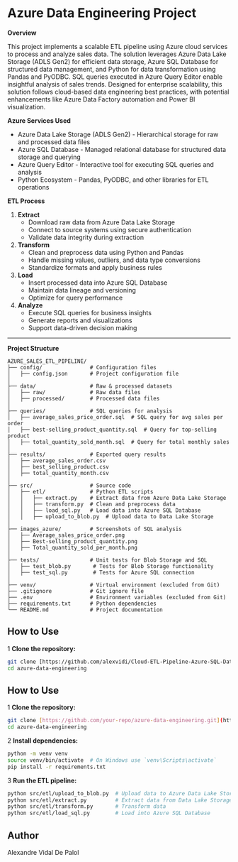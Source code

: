 # Azure Data Engineering Project

**Overview**

This project implements a scalable ETL pipeline using Azure cloud services to process and analyze sales data. The solution leverages Azure Data Lake Storage (ADLS Gen2) for efficient data storage, Azure SQL Database for structured data management, and Python for data transformation using Pandas and PyODBC. SQL queries executed in Azure Query Editor enable insightful analysis of sales trends. Designed for enterprise scalability, this solution follows cloud-based data engineering best practices, with potential enhancements like Azure Data Factory automation and Power BI visualization.

**Azure Services Used**

* Azure Data Lake Storage (ADLS Gen2) - Hierarchical storage for raw and processed data files
* Azure SQL Database - Managed relational database for structured data storage and querying
* Azure Query Editor - Interactive tool for executing SQL queries and analysis
* Python Ecosystem - Pandas, PyODBC, and other libraries for ETL operations

**ETL Process**

1.  **Extract**
    * Download raw data from Azure Data Lake Storage
    * Connect to source systems using secure authentication
    * Validate data integrity during extraction
2.  **Transform**
    * Clean and preprocess data using Python and Pandas
    * Handle missing values, outliers, and data type conversions
    * Standardize formats and apply business rules
3.  **Load**
    * Insert processed data into Azure SQL Database
    * Maintain data lineage and versioning
    * Optimize for query performance
4.  **Analyze**
    * Execute SQL queries for business insights
    * Generate reports and visualizations
    * Support data-driven decision making

---

**Project Structure**

```
AZURE_SALES_ETL_PIPELINE/
├── config/               # Configuration files
│   ├── config.json       # Project configuration file
│
├── data/                 # Raw & processed datasets
│   ├── raw/              # Raw data files
│   ├── processed/        # Processed data files
│
├── queries/              # SQL queries for analysis
│   ├── average_sales_price_order.sql  # SQL query for avg sales per order
│   ├── best-selling_product_quantity.sql  # Query for top-selling product
│   ├── total_quantity_sold_month.sql  # Query for total monthly sales
│
├── results/              # Exported query results
│   ├── average_sales_order.csv
│   ├── best_selling_product.csv
│   ├── total_quantity_month.csv
│
├── src/                  # Source code
│   ├── etl/              # Python ETL scripts
│   │   ├── extract.py    # Extract data from Azure Data Lake Storage
│   │   ├── transform.py  # Clean and preprocess data
│   │   ├── load_sql.py   # Load data into Azure SQL Database
│   │   ├── upload_to_blob.py  # Upload data to Data Lake Storage
│
├── images_azure/         # Screenshots of SQL analysis
│   ├── Average_sales_price_order.png
│   ├── Best-selling_product_quantity.png
│   ├── Total_quantity_sold_per_month.png
│
├── tests/                # Unit tests for Blob Storage and SQL
│   ├── test_blob.py       # Tests for Blob Storage functionality
│   ├── test_sql.py        # Tests for Azure SQL connection
│
├── venv/                 # Virtual environment (excluded from Git)
├── .gitignore            # Git ignore file
├── .env                  # Environment variables (excluded from Git)
├── requirements.txt      # Python dependencies
└── README.md             # Project documentation
```

##  How to Use

1️ **Clone the repository:**

```bash
git clone [https://github.com/alexvidi/Cloud-ETL-Pipeline-Azure-SQL-DataLakeStorage.git)
cd azure-data-engineering
```
##  How to Use

1️ **Clone the repository:**

```bash
git clone [https://github.com/your-repo/azure-data-engineering.git](https://github.com/your-repo/azure-data-engineering.git)
cd azure-data-engineering
```
2️ **Install dependencies:**

```bash
python -m venv venv
source venv/bin/activate  # On Windows use `venv\Scripts\activate`
pip install -r requirements.txt
```
3️ **Run the ETL pipeline:**

```bash
python src/etl/upload_to_blob.py  # Upload data to Azure Data Lake Storage
python src/etl/extract.py         # Extract data from Data Lake Storage
python src/etl/transform.py       # Transform data
python src/etl/load_sql.py        # Load into Azure SQL Database
```
## Author

 Alexandre Vidal De Palol